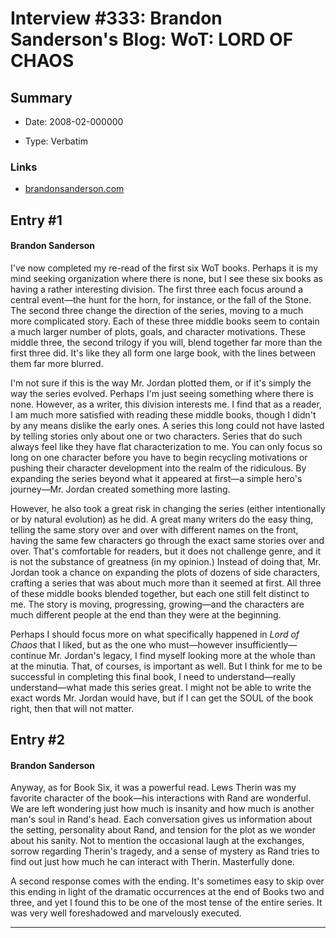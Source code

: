 # Interview #333: Brandon Sanderson's Blog: WoT: LORD OF CHAOS

## Summary

- Date: 2008-02-000000

- Type: Verbatim

### Links

- [brandonsanderson.com](http://www.brandonsanderson.com/blog/612/WoT-LORD-OF-CHAOS)


## Entry #1

#### Brandon Sanderson

I've now completed my re-read of the first six WoT books. Perhaps it is my mind seeking organization where there is none, but I see these six books as having a rather interesting division. The first three each focus around a central event—the hunt for the horn, for instance, or the fall of the Stone. The second three change the direction of the series, moving to a much more complicated story. Each of these three middle books seem to contain a much larger number of plots, goals, and character motivations. These middle three, the second trilogy if you will, blend together far more than the first three did. It's like they all form one large book, with the lines between them far more blurred.

I'm not sure if this is the way Mr. Jordan plotted them, or if it's simply the way the series evolved. Perhaps I'm just seeing something where there is none. However, as a writer, this division interests me. I find that as a reader, I am much more satisfied with reading these middle books, though I didn't by any means dislike the early ones. A series this long could not have lasted by telling stories only about one or two characters. Series that do such always feel like they have flat characterization to me. You can only focus so long on one character before you have to begin recycling motivations or pushing their character development into the realm of the ridiculous. By expanding the series beyond what it appeared at first—a simple hero's journey—Mr. Jordan created something more lasting.

However, he also took a great risk in changing the series (either intentionally or by natural evolution) as he did. A great many writers do the easy thing, telling the same story over and over with different names on the front, having the same few characters go through the exact same stories over and over. That's comfortable for readers, but it does not challenge genre, and it is not the substance of greatness (in my opinion.) Instead of doing that, Mr. Jordan took a chance on expanding the plots of dozens of side characters, crafting a series that was about much more than it seemed at first. All three of these middle books blended together, but each one still felt distinct to me. The story is moving, progressing, growing—and the characters are much different people at the end than they were at the beginning.

Perhaps I should focus more on what specifically happened in
*Lord of Chaos*
that I liked, but as the one who must—however insufficiently—continue Mr. Jordan's legacy, I find myself looking more at the whole than at the minutia. That, of courses, is important as well. But I think for me to be successful in completing this final book, I need to understand—really understand—what made this series great. I might not be able to write the exact words Mr. Jordan would have, but if I can get the SOUL of the book right, then that will not matter.

## Entry #2

#### Brandon Sanderson

Anyway, as for Book Six, it was a powerful read. Lews Therin was my favorite character of the book—his interactions with Rand are wonderful. We are left wondering just how much is insanity and how much is another man's soul in Rand's head. Each conversation gives us information about the setting, personality about Rand, and tension for the plot as we wonder about his sanity. Not to mention the occasional laugh at the exchanges, sorrow regarding Therin's tragedy, and a sense of mystery as Rand tries to find out just how much he can interact with Therin. Masterfully done.

A second response comes with the ending. It's sometimes easy to skip over this ending in light of the dramatic occurrences at the end of Books two and three, and yet I found this to be one of the most tense of the entire series. It was very well foreshadowed and marvelously executed.


---

